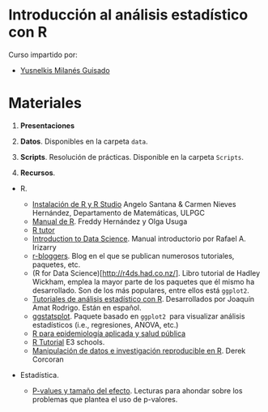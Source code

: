 # Introducción al análisis estadístico con R

Curso impartido por:

- [Yusnelkis Milanés Guisado](https://www.linkedin.com/in/yusnelkis/)


Materiales
=========

1. **Presentaciones**


2. **Datos**. Disponibles en la carpeta `data`.

3. **Scripts**. Resolución de prácticas. Disponible en la carpeta `Scripts`.

5. **Recursos**.

  - R.
    - [Instalación de R y R Studio](https://estadistica-dma.ulpgc.es/cursoR4ULPGC/2-instalacion.html) Angelo Santana & Carmen Nieves Hernández,
Departamento de Matemáticas, ULPGC
    - [Manual de R](https://fhernanb.github.io/Manual-de-R/). Freddy Hernández y Olga Usuga
    - [R tutor](http://rtutor.ai/) 
    - [Introduction to Data Science](https://rafalab.github.io/dsbook/). Manual introductorio por Rafael A. Irizarry
    - [r-bloggers](https://www.r-bloggers.com/). Blog en el que se publican numerosos tutoriales, paquetes, etc.
    - (R for Data Science)[http://r4ds.had.co.nz/]. Libro tutorial de Hadley Wickham, emplea la mayor parte de los paquetes que él mismo ha desarrollado. Son de los más populares, entre ellos está `ggplot2`.
    - [Tutoriales de análisis estadístico con R](https://rpubs.com/Joaquin_AR). Desarrollados por Joaquín Amat Rodrigo. Están en español.
    - [ggstatsplot](https://github.com/IndrajeetPatil/ggstatsplot). Paquete basado en `ggplot2 `para visualizar análisis estadísticos (i.e., regresiones, ANOVA, etc.)
    - [R para epidemiología aplicada y salud pública](https://epirhandbook.com/es/index.html)
    - [R Tutorial](https://www.w3schools.com/r/?fbclid=IwAR0LOEPtKG7e3TdCN5wsKGl0bcLgqkhAy4El5dI2YNYVWjeH6K1aGCJ34xg) E3 schools.
    - [Manipulación de datos e investigación reproducible en R](https://bookdown.org/content/bc094819-6bce-4648-83a2-c015ba9ef1aa/). Derek Corcoran
      
  - Estadística.
    - [P-values y tamaño del efecto](https://github.com/elrobin/introstatsconr/tree/master/p-values). Lecturas para ahondar sobre los problemas que plantea el uso de p-valores.
  





